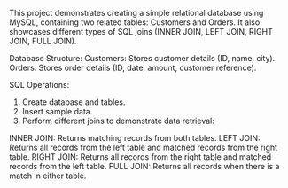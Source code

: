 This project demonstrates creating a simple relational database using MySQL, containing two related tables: Customers and Orders. It also showcases different types of SQL joins (INNER JOIN, LEFT JOIN, RIGHT JOIN, FULL JOIN).

Database Structure:
Customers: Stores customer details (ID, name, city).
Orders: Stores order details (ID, date, amount, customer reference).

SQL Operations:

1. Create database and tables.
2. Insert sample data.
3. Perform different joins to demonstrate data retrieval:

INNER JOIN: Returns matching records from both tables.
LEFT JOIN: Returns all records from the left table and matched records from the right table.
RIGHT JOIN: Returns all records from the right table and matched records from the left table.
FULL JOIN: Returns all records when there is a match in either table.
